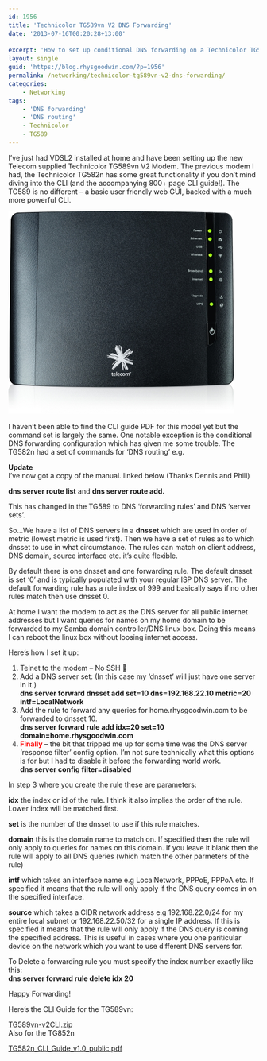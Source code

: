 ```yaml
---
id: 1956
title: 'Technicolor TG589vn V2 DNS Forwarding'
date: '2013-07-16T00:20:28+13:00'

excerpt: 'How to set up conditional DNS forwarding on a Technicolor TG589vn V2 VDSL Router/Modem '
layout: single
guid: 'https://blog.rhysgoodwin.com/?p=1956'
permalink: /networking/technicolor-tg589vn-v2-dns-forwarding/
categories:
    - Networking
tags:
    - 'DNS forwarding'
    - 'DNS routing'
    - Technicolor
    - TG589
---
```


I’ve just had VDSL2 installed at home and have been setting up the new Telecom supplied Technicolor TG589vn V2 Modem. The previous modem I had, the Technicolor TG582n has some great functionality if you don’t mind diving into the CLI (and the accompanying 800+ page CLI guide!). The TG589 is no different – a basic user friendly web GUI, backed with a much more powerful CLI.

[![](/content/uploads/2013/07/technicolor-tg589vn-vdsl-front-large.jpg "technicolor-tg589vn-vdsl-front-large")](/content/uploads/2013/07/technicolor-tg589vn-vdsl-front-large.jpg)

I haven’t been able to find the CLI guide PDF for this model yet but the command set is largely the same. One notable exception is the conditional DNS forwarding configuration which has given me some trouble. The TG582n had a set of commands for ‘DNS routing’ e.g.

**Update**  
I’ve now got a copy of the manual. linked below (Thanks Dennis and Phill)

**dns server route list** and **dns server route add.**

This has changed in the TG589 to DNS ‘forwarding rules’ and DNS ‘server sets’.

So…We have a list of DNS servers in a **dnsset** which are used in order of metric (lowest metric is used first). Then we have a set of rules as to which dnsset to use in what circumstance. The rules can match on client address, DNS domain, source interface etc. it’s quite flexible.

By default there is one dnsset and one forwarding rule. The default dnsset is set ‘0’ and is typically populated with your regular ISP DNS server. The default forwarding rule has a rule index of 999 and basically says if no other rules match then use dnsset 0.

At home I want the modem to act as the DNS server for all public internet addresses but I want queries for names on my home domain to be forwarded to my Samba domain controller/DNS linux box. Doing this means I can reboot the linux box without loosing internet access.

Here’s how I set it up:

1. Telnet to the modem – No SSH 🙁
2. Add a DNS server set: (In this case my ‘dnsset’ will just have one server in it.)  
    **dns server forward dnsset add set=10 dns=192.168.22.10 metric=20 intf=LocalNetwork**
3. Add the rule to forward any queries for home.rhysgoodwin.com to be forwarded to dnsset 10.  
    **dns server forward rule add idx=20 set=10 domain=home.rhysgoodwin.com**
4. <span style="color: #ff0000;">**Finally** </span>– the bit that tripped me up for some time was the DNS server ‘response filter’ config option. I’m not sure technically what this options is for but I had to disable it before the forwarding world work.  
    **dns server config filter=disabled**

In step 3 where you create the rule these are parameters:

**idx** the index or id of the rule. I think it also implies the order of the rule. Lower index will be matched first.

**set** is the number of the dnsset to use if this rule matches.

**domain** this is the domain name to match on. If specified then the rule will only apply to queries for names on this domain. If you leave it blank then the rule will apply to all DNS queries (which match the other parmeters of the rule)

**intf** which takes an interface name e.g LocalNetwork, PPPoE, PPPoA etc. If specified it means that the rule will only apply if the DNS query comes in on the specified interface.

**source** which takes a CIDR network address e.g 192.168.22.0/24 for my entire local subnet or 192.168.22.50/32 for a single IP address. If this is specified it means that the rule will only apply if the DNS query is coming the specified address. This is useful in cases where you one pariticular device on the network which you want to use different DNS servers for.

To Delete a forwarding rule you must specify the index number exactly like this:  
**dns server forward rule delete idx 20**

Happy Forwarding!

Here’s the CLI Guide for the TG589vn:

[ TG589vn-v2CLI.zip ](/content/uploads/downloads/2014/02/TG589vn-v2CLI.zip "Version 1.0")   
Also for the TG852n

[ TG582n\_CLI\_Guide\_v1.0\_public.pdf  ](/content/uploads/downloads/2013/07/TG582n_CLI_Guide_v1.0_public.pdf "Version 1.0")